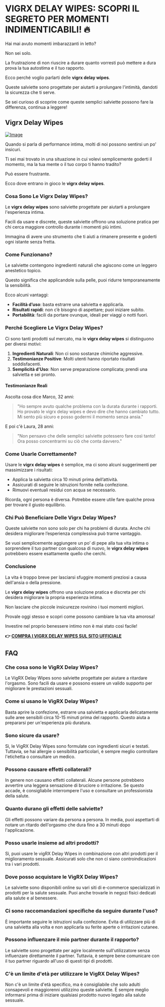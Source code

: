 # VIGRX DELAY WIPES: SCOPRI IL SEGRETO PER MOMENTI INDIMENTICABILI! 🔥

Hai mai avuto momenti imbarazzanti in letto? 

Non sei solo. 

La frustrazione di non riuscire a durare quanto vorresti può mettere a dura prova la tua autostima e il tuo rapporto. 

Ecco perché voglio parlarti delle **vigrx delay wipes**. 

Queste salviette sono progettate per aiutarti a prolungare l'intimità, dandoti la sicurezza che ti serve. 

Se sei curioso di scoprire come queste semplici salviette possono fare la differenza, continua a leggere!

## Vigrx Delay Wipes

[![Image](https://www2.sellhealth.com/136/vigrx_delay_wipes_300x250-v2.png)](https://gchaffi.com/GuC8niJm)

Quando si parla di performance intima, molti di noi possono sentirsi un po' insicuri. 

Ti sei mai trovato in una situazione in cui volevi semplicemente goderti il momento, ma la tua mente o il tuo corpo ti hanno tradito? 

Può essere frustrante.

Ecco dove entrano in gioco le **vigrx delay wipes**.

### Cosa Sono Le Vigrx Delay Wipes?

Le **vigrx delay wipes** sono salviette progettate per aiutarti a prolungare l'esperienza intima. 

Facili da usare e discrete, queste salviette offrono una soluzione pratica per chi cerca maggiore controllo durante i momenti più intimi.

Immagina di avere uno strumento che ti aiuti a rimanere presente e goderti ogni istante senza fretta.

### Come Funzionano?

Le salviette contengono ingredienti naturali che agiscono come un leggero anestetico topico. 

Questo significa che applicandole sulla pelle, puoi ridurre temporaneamente la sensibilità. 

Ecco alcuni vantaggi:

- **Facilità d’uso**: basta estrarre una salvietta e applicarla.
- **Risultati rapidi**: non c’è bisogno di aspettare; puoi iniziare subito.
- **Portabilità**: facili da portare ovunque, ideali per viaggi o notti fuori.

### Perché Scegliere Le Vigrx Delay Wipes?

Ci sono tanti prodotti sul mercato, ma le **vigrx delay wipes** si distinguono per diversi motivi:

1. **Ingredienti Naturali**: Non ci sono sostanze chimiche aggressive.
2. **Testimonianze Positive**: Molti utenti hanno riportato risultati soddisfacenti.
3. **Semplicità d'Uso**: Non serve preparazione complicata; prendi una salvietta e sei pronto.

#### Testimonianze Reali

Ascolta cosa dice Marco, 32 anni:

> "Ho sempre avuto qualche problema con la durata durante i rapporti. 
> Ho provato le vigrx delay wipes e devo dire che hanno cambiato tutto. 
> Mi sento più sicuro e posso godermi il momento senza ansia."

E poi c'è Laura, 28 anni:

> "Non pensavo che delle semplici salviette potessero fare così tanto! 
> Ora posso concentrarmi su ciò che conta davvero."

### Come Usarle Correttamente?

Usare le **vigrx delay wipes** è semplice, ma ci sono alcuni suggerimenti per massimizzare i risultati:

- Applica la salvietta circa 10 minuti prima dell’attività.
- Assicurati di seguire le istruzioni fornite nella confezione.
- Rimuovi eventuali residui con acqua se necessario.

Ricorda, ogni persona è diversa. Potrebbe essere utile fare qualche prova per trovare il giusto equilibrio.

### Chi Può Beneficiare Delle Vigrx Delay Wipes?

Queste salviette non sono solo per chi ha problemi di durata. Anche chi desidera migliorare l’esperienza complessiva può trarne vantaggio.

Se vuoi semplicemente aggiungere un po’ di pepe alla tua vita intima o sorprendere il tuo partner con qualcosa di nuovo, le **vigrx delay wipes** potrebbero essere esattamente quello che cerchi.

### Conclusione

La vita è troppo breve per lasciarsi sfuggire momenti preziosi a causa dell'ansia o della pressione. 

Le **vigrx delay wipes** offrono una soluzione pratica e discreta per chi desidera migliorare la propria esperienza intima.

Non lasciare che piccole insicurezze rovinino i tuoi momenti migliori.

Provale oggi stesso e scopri come possono cambiare la tua vita amorosa!

Investire nel proprio benessere intimo non è mai stato così facile!



**👉 [COMPRA I VIGRX DELAY WIPES SUL SITO UFFICIALE](https://gchaffi.com/GuC8niJm)**

## FAQ

### Che cosa sono le VigRX Delay Wipes?
Le VigRX Delay Wipes sono salviette progettate per aiutare a ritardare l'orgasmo. Sono facili da usare e possono essere un valido supporto per migliorare le prestazioni sessuali.

### Come si usano le VigRX Delay Wipes?
Basta aprire la confezione, estrarre una salvietta e applicarla delicatamente sulle aree sensibili circa 10-15 minuti prima del rapporto. Questo aiuta a prepararsi per un'esperienza più duratura.

### Sono sicure da usare?
Sì, le VigRX Delay Wipes sono formulate con ingredienti sicuri e testati. Tuttavia, se hai allergie o sensibilità particolari, è sempre meglio controllare l'etichetta o consultare un medico.

### Possono causare effetti collaterali?
In genere non causano effetti collaterali. Alcune persone potrebbero avvertire una leggera sensazione di bruciore o irritazione. Se questo accade, è consigliabile interrompere l'uso e consultare un professionista della salute.

### Quanto durano gli effetti delle salviette?
Gli effetti possono variare da persona a persona. In media, puoi aspettarti di notare un ritardo dell'orgasmo che dura fino a 30 minuti dopo l'applicazione.

### Posso usarle insieme ad altri prodotti?
Sì, puoi usare le vigRX Delay Wipes in combinazione con altri prodotti per il miglioramento sessuale. Assicurati solo che non ci siano controindicazioni tra i vari prodotti.

### Dove posso acquistare le VigRX Delay Wipes?
Le salviette sono disponibili online su vari siti di e-commerce specializzati in prodotti per la salute sessuale. Puoi anche trovarle in negozi fisici dedicati alla salute e al benessere.

### Ci sono raccomandazioni specifiche da seguire durante l'uso?
È importante seguire le istruzioni sulla confezione. Evita di utilizzare più di una salvietta alla volta e non applicarla su ferite aperte o irritazioni cutanee.

### Possono influenzare il mio partner durante il rapporto?
Le salviette sono progettate per agire localmente sull'utilizzatore senza influenzare direttamente il partner. Tuttavia, è sempre bene comunicare con il tuo partner riguardo all'uso di questi tipi di prodotti.

### C'è un limite d'età per utilizzare le VigRX Delay Wipes?
Non c'è un limite d'età specifico, ma è consigliabile che solo adulti consapevoli e maggiorenni utilizzino queste salviette. È sempre meglio informarsi prima di iniziare qualsiasi prodotto nuovo legato alla salute sessuale.
